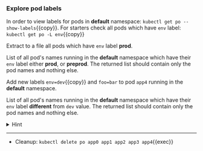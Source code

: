 
### Explore pod labels

In order to view labels for pods in **default** namespace: `kubectl get po --show-labels`{{copy}}. For starters check all pods which have `env` label: `kubectl get po -L env`{{copy}}

Extract to a file all pods which have `env` label **prod**.

List of all pod's names running in the **default** namespace which have their `env` label either **prod**, or **preprod**. The returned list should contain only the pod names and nothing else.

Add new labels `env=dev`{{copy}} and `foo=bar` to pod `app4` running in the **default** namespace. 

List of all pod's names running in the **default** namespace which have their `env` label **different** from `dev` value. The returned list should contain only the pod names and nothing else.

<details>
<summary>Hint</summary>
Select all pods with <code>prod</code> label value: <code>kubectl get pods -l env=prod</code> (equality based)
<br>
Select pods with label values <code>prod,nonprod</code>: <code>kubectl get po -l "env in (prod,preprod)" -oname</code> (set based)
<br>
Add new label <code>kubectl label po app4 env=dev</code> and overwrite label <code>kubectl label po app4=foo-bar --overwrite</code> 
<br>
Select pods with label values diffrent from <code>prod,preprod</code>: and fix <code>kubectl get pods -l 'env notin (prod,preprod)'</code>
</details>

<hr>

* Cleanup: `kubectl delete po app0 app1 app2 app3 app4`{{exec}}
